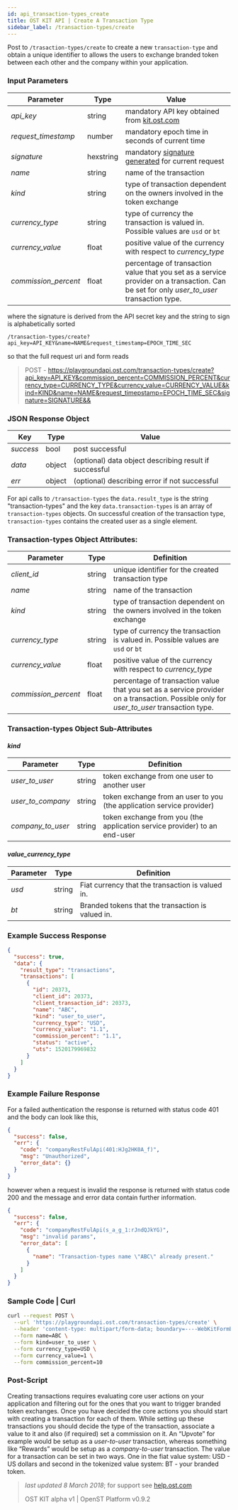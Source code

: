 ```yaml
---
id: api_transaction-types_create
title: OST KIT API | Create A Transaction Type
sidebar_label: /transaction-types/create
---
```


Post to `/trasaction-types/create` to create a new `transaction-type` and obtain a unique identifier to allows the users to exchange branded token between each other and the company within your application.  

### Input Parameters 
| Parameter           | Type   | Value                                               |
|---------------------|--------|-----------------------------------------------------|
| _api_key_           | string    | mandatory API key obtained from [kit.ost.com](https://kit.ost.com) |
| _request_timestamp_ | number    | mandatory epoch time in seconds of current time |
| _signature_         | hexstring | mandatory [signature generated]() for current request |
| _name_              | string    | name of the transaction |
| _kind_              | string    | type of transaction dependent on the owners involved in the token exchange|
| _currency_type_     | string    | type of currency the transaction is valued in. Possible values are `usd` or `bt`   |
| _currency_value_    | float     | positive value of the currency with respect to _currency_type_|
| _commission_percent_| float     | percentage of transaction value that you set as a service provider on a transaction. Can be set for only _user_to_user_ transaction type. |

where the signature is derived from the API secret key and the string to sign is alphabetically sorted

`/transaction-types/create?api_key=API_KEY&name=NAME&request_timestamp=EPOCH_TIME_SEC`

so that the full request uri and form reads

> POST - https://playgroundapi.ost.com/transaction-types/create?api_key=API_KEY&commission_percent=COMMISSION_PERCENT&currency_type=CURRENCY_TYPE&currency_value=CURRENCY_VALUE&kind=KIND&name=NAME&request_timepstamp=EPOCH_TIME_SEC&signature=SIGNATURE&&

### JSON Response Object

| Key        | Type   | Value      |
|------------|--------|------------|
| _success_  | bool   | post successful |
| _data_     | object | (optional) data object describing result if successful   |
| _err_      | object | (optional) describing error if not successful |

For api calls to `/transaction-types` the `data.result_type` is the string "transaction-types"
and the key `data.transaction-types` is an array of `transaction-types` objects.
On successful creation of the transaction type, `transaction-types` contains the created user as a single element.

### Transaction-types Object Attributes:

| Parameter           | Type   | Definition  |
|---------------------|--------|----------------------------------|
| _client_id_         | string | unique identifier for the created transaction type
| _name_              | string | name of the transaction |
| _kind_              | string | type of transaction dependent on the owners involved in the token exchange|
| _currency_type_     | string | type of currency the transaction is valued in. Possible values are `usd` or `bt`   |
| _currency_value_    | float  | positive value of the currency with respect to _currency_type_|
| _commission_percent_| float  | percentage of transaction value that you set as a service provider on a transaction. Possible only for _user_to_user_ transaction type. |


### Transaction-types Object Sub-Attributes

#### _kind_  
| Parameter       | Type   | Definition  |
|-----------------|--------|----------------------------------|
| _user_to_user_    | string | token exchange from one user to another user |
| _user_to_company_ | string | token exchange from an user to you (the application service provider) |
| _company_to_user_ | string | token exchange from you (the application service provider) to an end-user  |

#### _value_currency_type_ 
| Parameter | Type   | Definition  |
|-----------|--------|--------------------------------------------------------|
| _usd_       | string | Fiat currency that the transaction is valued in.   |
| _bt_        | string | Branded tokens that the transaction is valued in.  |


### Example Success Response

```json
{
  "success": true,
  "data": {
    "result_type": "transactions",
    "transactions": [
      {
        "id": 20373,
        "client_id": 20373,
        "client_transaction_id": 20373,
        "name": "ABC",
        "kind": "user_to_user",
        "currency_type": "USD",
        "currency_value": "1.1",
        "commission_percent": "1.1",
        "status": "active",
        "uts": 1520179969832
      }
    ]
  }
}

```


### Example Failure Response
For a failed authentication the response is returned with status code 401 and the body can look like this,

```json
{
  "success": false,
  "err": {
    "code": "companyRestFulApi(401:HJg2HK0A_f)",
    "msg": "Unauthorized",
    "error_data": {}
  }
}
```
however when a request is invalid the response is returned with status code 200 and the message and error data contain further information.
```json
{
  "success": false,
  "err": {
    "code": "companyRestFulApi(s_a_g_1:rJndQJkYG)",
    "msg": "invalid params",
    "error_data": [
      {
        "name": "Transaction-types name \"ABC\" already present."
      }
    ]
  }
}
```

### Sample Code | Curl
```bash
curl --request POST \
  --url 'https://playgroundapi.ost.com/transaction-types/create' \
  --header 'content-type: multipart/form-data; boundary=----WebKitFormBoundary7MA4YWxkTrZu0gW' \
  --form name=ABC \
  --form kind=user_to_user \
  --form currency_type=USD \
  --form currency_value=1 \
  --form commission_percent=10
```


### Post-Script 
Creating transactions requires evaluating core user actions on your application and filtering out for the ones that you want to trigger branded token exchanges. Once you have decided the core actions you should start with creating a transaction for each of them. While setting up these transactions you should decide the type of the transaction, associate a value to it and also (if required) set a commission on it. An “Upvote” for example would be setup as a _user-to-user_ transaction, whereas something like “Rewards”  would be setup as a _company-to-user_ transaction. The value for a transaction can be set in two ways. One in the fiat value system: USD - US dollars and second in the tokenized value system: BT - your branded token.

>_last updated 8 March 2018_; for support see [help.ost.com](help.ost.com)
>
> OST KIT alpha v1 | OpenST Platform v0.9.2
